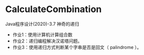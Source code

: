 # CalculateCombination
Java程序设计(2020)-3.7 神奇的递归  
* 作业1：使用计算机计算组合数    
* 作业2：递归编程解决汉诺塔问题。
* 作业3：使用递归方式判断某个字串是否是回文（ palindrome ）。

